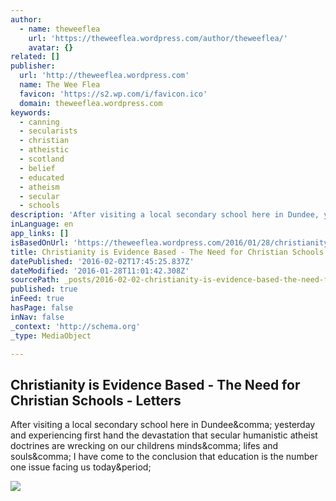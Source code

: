 ```yaml
---
author:
  - name: theweeflea
    url: 'https://theweeflea.wordpress.com/author/theweeflea/'
    avatar: {}
related: []
publisher:
  url: 'http://theweeflea.wordpress.com'
  name: The Wee Flea
  favicon: 'https://s2.wp.com/i/favicon.ico'
  domain: theweeflea.wordpress.com
keywords:
  - canning
  - secularists
  - christian
  - atheistic
  - scotland
  - belief
  - educated
  - atheism
  - secular
  - schools
description: 'After visiting a local secondary school here in Dundee, yesterday and experiencing first hand the devastation that secular humanistic atheist doctrines are wrecking on our childrens minds, lifes and souls, I have come to the conclusion that education is the number one issue facing us today.'
inLanguage: en
app_links: []
isBasedOnUrl: 'https://theweeflea.wordpress.com/2016/01/28/christianity-is-evidence-based-the-need-for-christian-schools-letters/?fb_action_ids=10153900335430948&fb_action_types=news.publishes'
title: Christianity is Evidence Based - The Need for Christian Schools - Letters
datePublished: '2016-02-02T17:45:25.837Z'
dateModified: '2016-01-28T11:01:42.308Z'
sourcePath: _posts/2016-02-02-christianity-is-evidence-based-the-need-for-christian-scho.md
published: true
inFeed: true
hasPage: false
inNav: false
_context: 'http://schema.org'
_type: MediaObject

---
```

<article style=""><h1>Christianity is Evidence Based - The Need for Christian Schools - Letters</h1><p>After visiting a local secondary school here in Dundee&amp;comma; yesterday and experiencing first hand the devastation that secular humanistic atheist doctrines are wrecking on our childrens minds&amp;comma; lifes and souls&amp;comma; I have come to the conclusion that education is the number one issue facing us today&amp;period;</p><img src="https://s0.wp.com/i/blank.jpg" /></article>